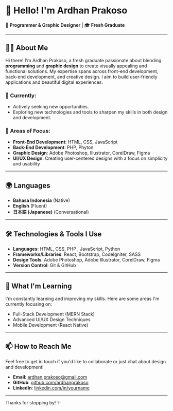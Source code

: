 # 👋 Hello! I'm Ardhan Prakoso

🌟 **Programmer & Graphic Designer** | 🎓 **Fresh Graduate**

---

## 👨‍💻 About Me

Hi there! I'm Ardhan Prakoso, a fresh graduate passionate about blending **programming** and **graphic design** to create visually appealing and functional solutions. My expertise spans across front-end development, back-end development, and creative design. I aim to build user-friendly applications and beautiful digital experiences.

### 💼 Currently:
- Actively seeking new opportunities.
- Exploring new technologies and tools to sharpen my skills in both design and development.

### 🎯 Areas of Focus:
- **Front-End Development**: HTML, CSS, JavaScript
- **Back-End Development**: PHP, Phyton
- **Graphic Design**: Adobe Photoshop, Illustrator, CorelDraw, Figma
- **UI/UX Design**: Creating user-centered designs with a focus on simplicity and usability

---

## 🌍 Languages
- **Bahasa Indonesia** (Native)
- **English** (Fluent)
- **日本語 (Japanese)** (Conversational)

---

## 🛠️ Technologies & Tools I Use

- **Languages**: HTML, CSS, PHP , JavaScript, Python
- **Frameworks/Libraries**: React, Bootstrap, CodeIgniter, SASS
- **Design Tools**: Adobe Photoshop, Adobe Illustrator, CorelDraw, Figma
- **Version Control**: Git & GitHub

---

## 🌱 What I'm Learning
I'm constantly learning and improving my skills. Here are some areas I'm currently focusing on:
- Full-Stack Development (MERN Stack)
- Advanced UI/UX Design Techniques
- Mobile Development (React Native)

---

## 📫 How to Reach Me
Feel free to get in touch if you'd like to collaborate or just chat about design and development!

- **Email**: [ardhan.prakoso@gmail.com](mailto:ardhan.prakoso@gmail.com)
- **GitHub**: [github.com/ardhanprakoso](https://github.com/ardhanprakoso)
- **LinkedIn**: [linkedin.com/in/yourname](https://www.linkedin.com/in/ardhan-sindu-prakoso-547143161)

---

Thanks for stopping by! ✨
